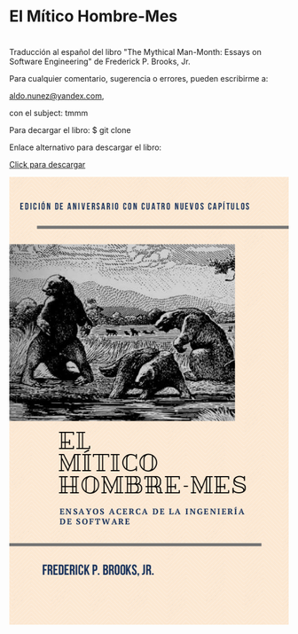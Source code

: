 # El Mítico Hombre-Mes
#
 Traducción al español del libro "The Mythical Man-Month: Essays on
 Software Engineering" de  Frederick P. Brooks, Jr.

 Para cualquier comentario, sugerencia o errores, pueden escribirme a:

  aldo.nunez@yandex.com, 
  
  con el subject: tmmm

 Para decargar el libro:
 $ git clone

Enlace alternativo para descargar el libro: 

[Click para descargar](https://drive.google.com/file/d/1u93PeHRWUm1fGGlrfPxd6Ck6FMOQpuqs/view?usp=share_link)

<p align="center">
<img src="portada.png" width="578" height="808">
</p>

